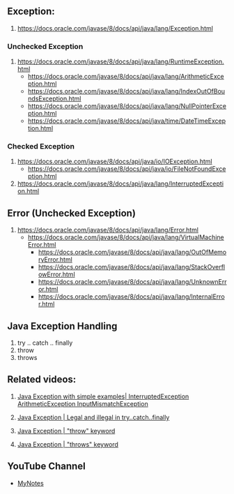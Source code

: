 ## Exception:

1. https://docs.oracle.com/javase/8/docs/api/java/lang/Exception.html

### Unchecked Exception

1. https://docs.oracle.com/javase/8/docs/api/java/lang/RuntimeException.html
    * https://docs.oracle.com/javase/8/docs/api/java/lang/ArithmeticException.html
    * https://docs.oracle.com/javase/8/docs/api/java/lang/IndexOutOfBoundsException.html
    * https://docs.oracle.com/javase/8/docs/api/java/lang/NullPointerException.html
    * https://docs.oracle.com/javase/8/docs/api/java/time/DateTimeException.html


### Checked Exception
1. https://docs.oracle.com/javase/8/docs/api/java/io/IOException.html
    * https://docs.oracle.com/javase/8/docs/api/java/io/FileNotFoundException.html
1. https://docs.oracle.com/javase/8/docs/api/java/lang/InterruptedException.html


## Error (Unchecked Exception)
1. https://docs.oracle.com/javase/8/docs/api/java/lang/Error.html
    * https://docs.oracle.com/javase/8/docs/api/java/lang/VirtualMachineError.html
        * https://docs.oracle.com/javase/8/docs/api/java/lang/OutOfMemoryError.html
        * https://docs.oracle.com/javase/8/docs/api/java/lang/StackOverflowError.html
        * https://docs.oracle.com/javase/8/docs/api/java/lang/UnknownError.html
        * https://docs.oracle.com/javase/8/docs/api/java/lang/InternalError.html

## Java Exception Handling

1. try .. catch .. finally
2. throw
3. throws

## Related videos:

1. [Java Exception with simple examples| InterruptedException ArithmeticException InputMismatchException](https://youtu.be/q49UtIDL7ps)

1. [Java Exception | Legal and illegal in try..catch..finally](https://youtu.be/Rk6tDzB_efg)

1. [Java Exception | "throw" keyword](https://youtu.be/elQHRzHvdAo)

1. [Java Exception | "throws" keyword](https://youtu.be/VZuLUQwvfDY)

## YouTube Channel
* [MyNotes](https://bit.ly/JNotes)